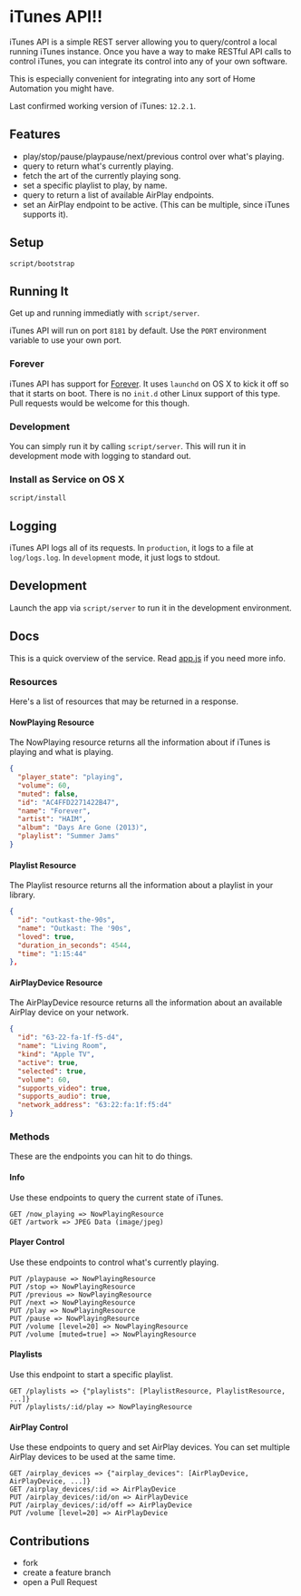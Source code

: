 # iTunes API!!

iTunes API is a simple REST server allowing you to query/control a local running
iTunes instance. Once you have a way to make RESTful API calls to control iTunes,
you can integrate its control into any of your own software.

This is especially convenient for integrating into any sort of Home Automation
you might have.

Last confirmed working version of iTunes: `12.2.1`.


## Features

* play/stop/pause/playpause/next/previous control over what's playing.
* query to return what's currently playing.
* fetch the art of the currently playing song.
* set a specific playlist to play, by name.
* query to return a list of available AirPlay endpoints.
* set an AirPlay endpoint to be active. (This can be multiple, since iTunes
  supports it).

## Setup

    script/bootstrap

## Running It
Get up and running immediatly with `script/server`.

iTunes API will run on port `8181` by default. Use the `PORT` environment
variable to use your own port.

### Forever
iTunes API has support for [Forever](https://github.com/foreverjs/forever). It uses
`launchd` on OS X to kick it off so that it starts on boot. There is no `init.d`
other Linux support of this type. Pull requests would be welcome for this though.

### Development
You can simply run it by calling `script/server`. This will run it in development
mode with logging to standard out.

### Install as Service on OS X

    script/install

## Logging

iTunes API logs all of its requests. In `production`, it logs to a file at `log/logs.log`.
In `development` mode, it just logs to stdout.

## Development

Launch the app via `script/server` to run it in the development environment.

## Docs

This is a quick overview of the service. Read [app.js](app.js) if you need more
info.

### Resources

Here's a list of resources that may be returned in a response.

#### NowPlaying Resource

The NowPlaying resource returns all the information about if iTunes is playing
and what is playing.

```json
{
  "player_state": "playing",
  "volume": 60,
  "muted": false,
  "id": "AC4FFD2271422B47",
  "name": "Forever",
  "artist": "HAIM",
  "album": "Days Are Gone (2013)",
  "playlist": "Summer Jams"
}
```

#### Playlist Resource

The Playlist resource returns all the information about a playlist in your library.

```json
{
  "id": "outkast-the-90s",
  "name": "Outkast: The '90s",
  "loved": true,
  "duration_in_seconds": 4544,
  "time": "1:15:44"
},
```

#### AirPlayDevice Resource

The AirPlayDevice resource returns all the information about an available
AirPlay device on your network.

```json
{
  "id": "63-22-fa-1f-f5-d4",
  "name": "Living Room",
  "kind": "Apple TV",
  "active": true,
  "selected": true,
  "volume": 60,
  "supports_video": true,
  "supports_audio": true,
  "network_address": "63:22:fa:1f:f5:d4"
}
```

### Methods

These are the endpoints you can hit to do things.

#### Info
  Use these endpoints to query the current state of iTunes.

    GET /now_playing => NowPlayingResource
    GET /artwork => JPEG Data (image/jpeg)

#### Player Control
  Use these endpoints to control what's currently playing.

    PUT /playpause => NowPlayingResource
    PUT /stop => NowPlayingResource
    PUT /previous => NowPlayingResource
    PUT /next => NowPlayingResource
    PUT /play => NowPlayingResource
    PUT /pause => NowPlayingResource
    PUT /volume [level=20] => NowPlayingResource
    PUT /volume [muted=true] => NowPlayingResource


#### Playlists
  Use this endpoint to start a specific playlist.

    GET /playlists => {"playlists": [PlaylistResource, PlaylistResource, ...]}
    PUT /playlists/:id/play => NowPlayingResource

#### AirPlay Control
  Use these endpoints to query and set AirPlay devices. You can set multiple
  AirPlay devices to be used at the same time.

    GET /airplay_devices => {"airplay_devices": [AirPlayDevice, AirPlayDevice, ...]}
    GET /airplay_devices/:id => AirPlayDevice
    PUT /airplay_devices/:id/on => AirPlayDevice
    PUT /airplay_devices/:id/off => AirPlayDevice
    PUT /volume [level=20] => AirPlayDevice

## Contributions

* fork
* create a feature branch
* open a Pull Request
